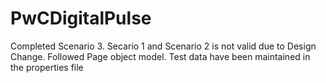 # PwCDigitalPulse
Completed Scenario 3.
Secario 1 and Scenario 2 is not valid due to Design Change.
Followed Page object model.
Test data have been maintained in the properties file
